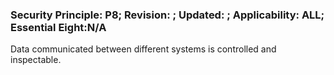 ### Security Principle: P8; Revision: ; Updated: ; Applicability: ALL; Essential Eight:N/A
<p>Data communicated between different systems is controlled and inspectable.</p>